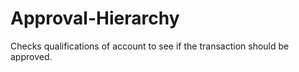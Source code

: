 # Approval-Hierarchy
Checks qualifications of account to see if the transaction should be approved.
